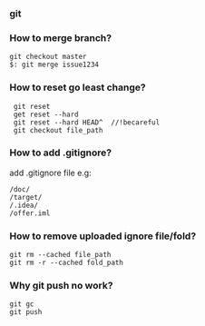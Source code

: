 ### git

### How to merge branch?
```
git checkout master
$: git merge issue1234
```

### How to reset  go least change?
```
 git reset 
 get reset --hard
 git reset --hard HEAD^  //!becareful
 git checkout file_path
```

### How to add .gitignore?
add .gitignore file e.g:
```
/doc/
/target/
/.idea/
/offer.iml
```

### How to remove uploaded ignore file/fold?
```
git rm --cached file_path
git rm -r --cached fold_path
```

### Why git push no work?
```
git gc
git push
```
